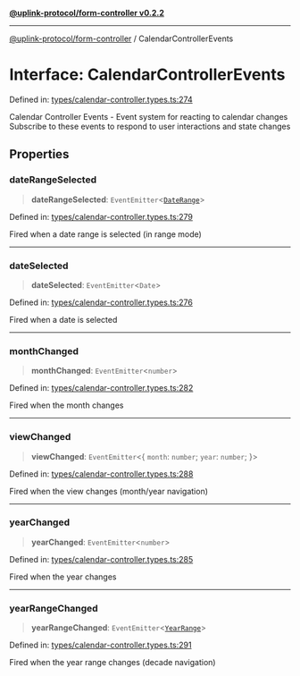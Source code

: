 [**@uplink-protocol/form-controller v0.2.2**](../README.md)

***

[@uplink-protocol/form-controller](../globals.md) / CalendarControllerEvents

# Interface: CalendarControllerEvents

Defined in: [types/calendar-controller.types.ts:274](https://github.com/jmkcoder/uplink-protocol-calendar/blob/9a15037d7723ff15fbca8c4cbbcd3a222733e98e/src/types/calendar-controller.types.ts#L274)

Calendar Controller Events - Event system for reacting to calendar changes
Subscribe to these events to respond to user interactions and state changes

## Properties

### dateRangeSelected

> **dateRangeSelected**: `EventEmitter`\<[`DateRange`](DateRange.md)\>

Defined in: [types/calendar-controller.types.ts:279](https://github.com/jmkcoder/uplink-protocol-calendar/blob/9a15037d7723ff15fbca8c4cbbcd3a222733e98e/src/types/calendar-controller.types.ts#L279)

Fired when a date range is selected (in range mode)

***

### dateSelected

> **dateSelected**: `EventEmitter`\<`Date`\>

Defined in: [types/calendar-controller.types.ts:276](https://github.com/jmkcoder/uplink-protocol-calendar/blob/9a15037d7723ff15fbca8c4cbbcd3a222733e98e/src/types/calendar-controller.types.ts#L276)

Fired when a date is selected

***

### monthChanged

> **monthChanged**: `EventEmitter`\<`number`\>

Defined in: [types/calendar-controller.types.ts:282](https://github.com/jmkcoder/uplink-protocol-calendar/blob/9a15037d7723ff15fbca8c4cbbcd3a222733e98e/src/types/calendar-controller.types.ts#L282)

Fired when the month changes

***

### viewChanged

> **viewChanged**: `EventEmitter`\<\{ `month`: `number`; `year`: `number`; \}\>

Defined in: [types/calendar-controller.types.ts:288](https://github.com/jmkcoder/uplink-protocol-calendar/blob/9a15037d7723ff15fbca8c4cbbcd3a222733e98e/src/types/calendar-controller.types.ts#L288)

Fired when the view changes (month/year navigation)

***

### yearChanged

> **yearChanged**: `EventEmitter`\<`number`\>

Defined in: [types/calendar-controller.types.ts:285](https://github.com/jmkcoder/uplink-protocol-calendar/blob/9a15037d7723ff15fbca8c4cbbcd3a222733e98e/src/types/calendar-controller.types.ts#L285)

Fired when the year changes

***

### yearRangeChanged

> **yearRangeChanged**: `EventEmitter`\<[`YearRange`](YearRange.md)\>

Defined in: [types/calendar-controller.types.ts:291](https://github.com/jmkcoder/uplink-protocol-calendar/blob/9a15037d7723ff15fbca8c4cbbcd3a222733e98e/src/types/calendar-controller.types.ts#L291)

Fired when the year range changes (decade navigation)

